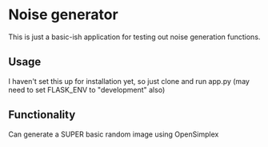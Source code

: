# Noise generator

This is just a basic-ish application for testing out noise generation functions. 

## Usage

I haven't set this up for installation yet, so just clone and run app.py (may need to set FLASK_ENV to "development" also)

## Functionality

Can generate a SUPER basic random image using OpenSimplex